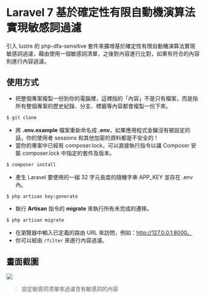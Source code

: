 # Laravel 7 基於確定性有限自動機演算法實現敏感詞過濾

引入 lustre 的 php-dfa-sensitive 套件來擴增基於確定性有限自動機演算法實現敏感詞過濾，藉由使用一個敏感詞清單，之後對內容進行比對，如果有符合的內容則進行內容過濾。

## 使用方式
- 把整個專案複製一份到你的電腦裡，這裡指的「內容」不是只有檔案，而是指所有整個專案的歷史紀錄、分支、標籤等內容都會複製一份下來。
```sh
$ git clone
```
- 將 __.env.example__ 檔案重新命名成 __.env__，如果應用程式金鑰沒有被設定的話，你的使用者 sessions 和其他加密的資料都是不安全的！
- 當你的專案中已經有 composer.lock，可以直接執行指令以讓 Composer 安裝 composer.lock 中指定的套件及版本。
```sh
$ composer install
```
- 產生 Laravel 要使用的一組 32 字元長度的隨機字串 APP_KEY 並存在 .env 內。
```sh
$ php artisan key:generate
```
- 執行 __Artisan__ 指令的 __migrate__ 來執行所有未完成的遷移。
```sh
$ php artisan migrate
```
- 在瀏覽器中輸入已定義的路由 URL 來訪問，例如：http://127.0.0.1:8000。
- 你可以經由 `/filter` 來進行內容過濾。

## 畫面截圖
![](https://i.imgur.com/0RONfeE.png)
> 設定敏感詞清單來過濾含有敏感詞的內容